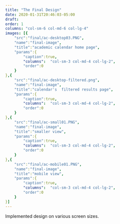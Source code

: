 ```yaml
---
title: "The Final Design"
date: 2020-01-31T20:46:03-05:00
draft: 
order: 1
columns: "col-sm-6 col-md-6 col-lg-4"
images: [{
    "src":"final/ac-desktop03.PNG",
    "name":"final-image",
    "title":"academic calendar home page",
    "params":{
        "caption":true,
        "columns":  "col-sm-3 col-md-4 col-lg-2",
        "order":0
    }
},{
    "src":"final/ac-desktop-filtered.png",
    "name":"final-image",
    "title":"calendar's  filtered results page",
    "params":{
        "caption":true,
        "columns":  "col-sm-3 col-md-4 col-lg-2",
        "order":0
    }
},{
    "src":"final/ac-small01.PNG",
    "name":"final-image",
    "title":"smaller view",
    "params":{
        "caption":true,
        "columns":  "col-sm-3 col-md-4 col-lg-2",
        "order":0
    }
},{
    "src":"final/ac-mobile01.PNG",
    "name":"final-image",
    "title":"mobile view",
    "params":{
        "caption":true,
        "columns":  "col-sm-3 col-md-4 col-lg-2",
        "order":0
    }
}]
---
```

Implemented design on various screen sizes.